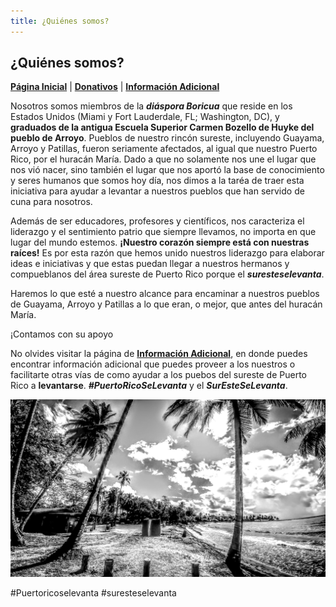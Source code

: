 ```yaml
---
title: ¿Quiénes somos? 
---  
```


## ¿Quiénes somos? 

[**Página Inicial**](https://friveramariani.github.io/suresteselevanta) | [**Donativos**](https://friveramariani.github.io/suresteselevanta/donativos) | [**Información Adicional**](https://friveramariani.github.io/suresteselevanta/info)

Nosotros somos miembros de la ***diáspora Boricua*** que reside en los Estados Unidos (Miami y Fort Lauderdale, FL; Washington, DC), y **graduados de la antigua Escuela Superior Carmen Bozello de Huyke del pueblo de Arroyo**. Pueblos de nuestro rincón sureste, incluyendo Guayama, Arroyo y Patillas, fueron seriamente afectados, al igual que nuestro Puerto Rico, por el huracán María. Dado a que no solamente nos une el lugar que nos vió nacer, sino también el lugar que nos aportó la base de conocimiento y seres humanos que somos hoy día, nos dimos a la taréa de traer esta iniciativa para ayudar a levantar a nuestros pueblos que han servido de cuna para nosotros. 

Además de ser educadores, profesores y científicos, nos caracteriza el liderazgo y el sentimiento patrio que siempre llevamos, no importa en que lugar del mundo estemos. **¡Nuestro corazón siempre está con nuestras raíces!** Es por esta razón que hemos unido nuestros liderazgo para elaborar ideas e iniciativas y que estas puedan llegar a nuestros hermanos y compueblanos del área sureste de Puerto Rico porque el ***suresteselevanta***. 

Haremos lo que esté a nuestro alcance para encaminar a nuestros pueblos de Guayama, Arroyo y Patillas a lo que eran, o mejor, que antes del huracán María.

¡Contamos con su apoyo

No olvides visitar la página de [**Información Adicional**](https://friveramariani.github.io/suresteselevanta/info), en donde puedes encontrar información adicional que puedes proveer a los nuestros o facilitarte otras vías de como ayudar a los puebos del sureste de Puerto Rico a **levantarse**. ***#PuertoRicoSeLevanta*** y el ***SurEsteSeLevanta***.

<img src="images/PSX_20170730_130417.jpg" alt="hi" class="inline"/>

#Puertoricoselevanta
#suresteselevanta